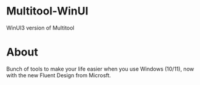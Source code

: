 # Multitool-WinUI
WinUI3 version of Multitool

# About
Bunch of tools to make your life easier when you use Windows (10/11), now with the new Fluent Design from Microsft.
